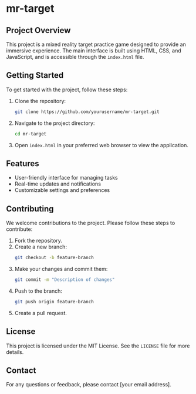 # mr-target

## Project Overview

This project is a mixed reality target practice game designed to provide an immersive experience. The main interface is built using HTML, CSS, and JavaScript, and is accessible through the `index.html` file.

## Getting Started

To get started with the project, follow these steps:

1. Clone the repository:
    ```sh
    git clone https://github.com/yourusername/mr-target.git
    ```
2. Navigate to the project directory:
    ```sh
    cd mr-target
    ```
3. Open `index.html` in your preferred web browser to view the application.

## Features

- User-friendly interface for managing tasks
- Real-time updates and notifications
- Customizable settings and preferences

## Contributing

We welcome contributions to the project. Please follow these steps to contribute:

1. Fork the repository.
2. Create a new branch:
    ```sh
    git checkout -b feature-branch
    ```
3. Make your changes and commit them:
    ```sh
    git commit -m "Description of changes"
    ```
4. Push to the branch:
    ```sh
    git push origin feature-branch
    ```
5. Create a pull request.

## License

This project is licensed under the MIT License. See the `LICENSE` file for more details.

## Contact

For any questions or feedback, please contact [your email address].

